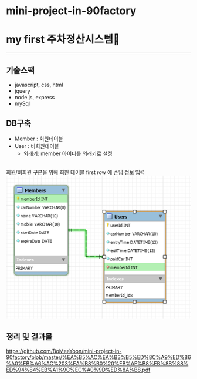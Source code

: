# mini-project-in-90factory

# my first 주차정산시스템🚚
-----
## 기술스팩
  - javascript, css, html
  - jquery
  - node.js, express
  - mySql

## DB구축
  - Member : 회원테이블
  - User : 비회원테이블
    - 외래키: member 아이디를 외래키로 설정
  <br/>
  회원/비회원 구분을 위해 회원 테이블 first row 에 손님 정보 입력
  <img src ="https://github.com/BoMeeYoon/mini-project-in-90factory/blob/master/%EC%A3%BC%EC%B0%A8%EC%9E%A5.png">
  <br>
  
 ## 정리 및 결과물
https://github.com/BoMeeYoon/mini-project-in-90factory/blob/master/%EA%B5%AC%EA%B3%B5%ED%8C%A9%ED%86%A0%EB%A6%AC%203%EA%B8%B0%20%EB%AF%B8%EB%8B%88%ED%94%84%EB%A1%9C%EC%A0%9D%ED%8A%B8.pdf
